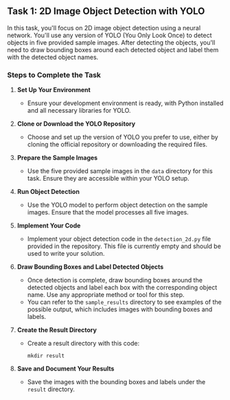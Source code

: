 ## Task 1: 2D Image Object Detection with YOLO

In this task, you'll focus on 2D image object detection using a neural network. You'll use any version of YOLO (You Only Look Once) to detect objects in five provided sample images. After detecting the objects, you'll need to draw bounding boxes around each detected object and label them with the detected object names.

### Steps to Complete the Task

1. **Set Up Your Environment**
   - Ensure your development environment is ready, with Python installed and all necessary libraries for YOLO.

2. **Clone or Download the YOLO Repository**
   - Choose and set up the version of YOLO you prefer to use, either by cloning the official repository or downloading the required files.

3. **Prepare the Sample Images**
   - Use the five provided sample images in the `data` directory for this task. Ensure they are accessible within your YOLO setup.

4. **Run Object Detection**
   - Use the YOLO model to perform object detection on the sample images. Ensure that the model processes all five images.

5. **Implement Your Code**
   - Implement your object detection code in the `detection_2d.py` file provided in the repository. This file is currently empty and should be used to write your solution.

6. **Draw Bounding Boxes and Label Detected Objects**
   - Once detection is complete, draw bounding boxes around the detected objects and label each box with the corresponding object name. Use any appropriate method or tool for this step.
   - You can refer to the `sample_results` directory to see examples of the possible output, which includes images with bounding boxes and labels.

7. **Create the Result Directory**
   - Create a result directory with this code:

     ```
     mkdir result
     ```
  
8. **Save and Document Your Results**
   - Save the images with the bounding boxes and labels under the `result` directory.